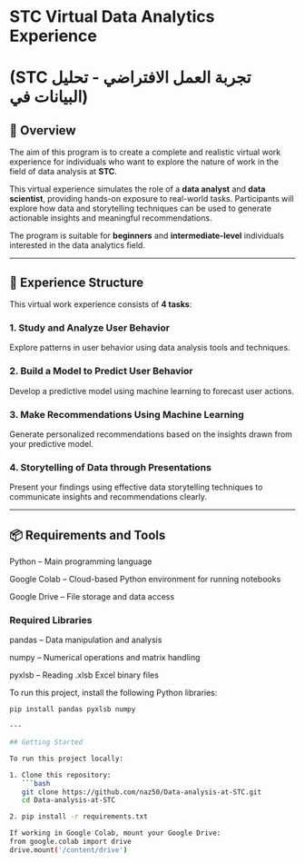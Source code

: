 # STC Virtual Data Analytics Experience
# (STC تجربة العمل الافتراضي - تحليل البيانات في)

## 🧠 Overview

The aim of this program is to create a complete and realistic virtual work experience for individuals who want to explore the nature of work in the field of data analysis at **STC**.

This virtual experience simulates the role of a **data analyst** and **data scientist**, providing hands-on exposure to real-world tasks. Participants will explore how data and storytelling techniques can be used to generate actionable insights and meaningful recommendations.

The program is suitable for **beginners** and **intermediate-level** individuals interested in the data analytics field.

---

## 🧪 Experience Structure

This virtual work experience consists of **4 tasks**:

### 1. Study and Analyze User Behavior
Explore patterns in user behavior using data analysis tools and techniques.

### 2. Build a Model to Predict User Behavior
Develop a predictive model using machine learning to forecast user actions.

### 3. Make Recommendations Using Machine Learning
Generate personalized recommendations based on the insights drawn from your predictive model.

### 4. Storytelling of Data through Presentations
Present your findings using effective data storytelling techniques to communicate insights and recommendations clearly.

---

## 📦 Requirements and Tools
Python – Main programming language

Google Colab – Cloud-based Python environment for running notebooks

Google Drive – File storage and data access

### Required Libraries
pandas – Data manipulation and analysis

numpy – Numerical operations and matrix handling

pyxlsb – Reading .xlsb Excel binary files

To run this project, install the following Python libraries:

```bash
pip install pandas pyxlsb numpy

---

## Getting Started

To run this project locally:

1. Clone this repository:
   ```bash
   git clone https://github.com/naz50/Data-analysis-at-STC.git
   cd Data-analysis-at-STC

2. pip install -r requirements.txt

If working in Google Colab, mount your Google Drive:
from google.colab import drive
drive.mount('/content/drive')


